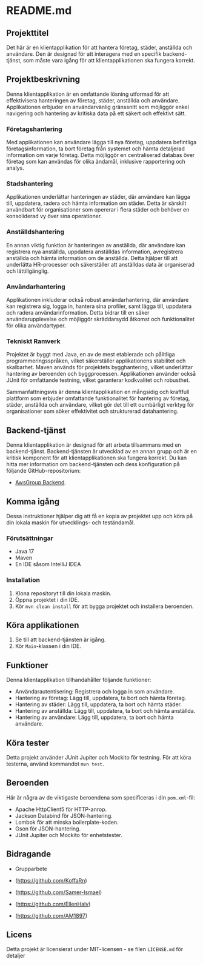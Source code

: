 # README.md

## Projekttitel

Det här är en klientapplikation för att hantera företag, städer, anställda och användare. Den är designad för att
interagera med en specifik backend-tjänst, som måste vara igång för att klientapplikationen ska fungera korrekt.

## Projektbeskrivning

Denna klientapplikation är en omfattande lösning utformad för att effektivisera hanteringen av företag, städer,
anställda och användare. Applikationen erbjuder en användarvänlig gränssnitt som möjliggör enkel navigering och
hantering av kritiska data på ett säkert och effektivt sätt.

### Företagshantering

Med applikationen kan användare lägga till nya företag, uppdatera befintliga företagsinformation, ta bort företag från
systemet och hämta detaljerad information om varje företag. Detta möjliggör en centraliserad databas över företag som
kan användas för olika ändamål, inklusive rapportering och analys.

### Stadshantering

Applikationen underlättar hanteringen av städer, där användare kan lägga till, uppdatera, radera och hämta information
om städer. Detta är särskilt användbart för organisationer som opererar i flera städer och behöver en konsoliderad vy
över sina operationer.

### Anställdshantering

En annan viktig funktion är hanteringen av anställda, där användare kan registrera nya anställda, uppdatera anställdas
information, avregistrera anställda och hämta information om de anställda. Detta hjälper till att underlätta
HR-processer och säkerställer att anställdas data är organiserad och lättillgänglig.

### Användarhantering

Applikationen inkluderar också robust användarhantering, där användare kan registrera sig, logga in, hantera sina
profiler, samt lägga till, uppdatera och radera användarinformation. Detta bidrar till en säker användarupplevelse och
möjliggör skräddarsydd åtkomst och funktionalitet för olika användartyper.

### Tekniskt Ramverk

Projektet är byggt med Java, en av de mest etablerade och pålitliga programmeringsspråken, vilket säkerställer
applikationens stabilitet och skalbarhet. Maven används för projektets bygghantering, vilket underlättar hantering av
beroenden och byggprocessen. Applikationen använder också JUnit för omfattande testning, vilket garanterar kodkvalitet
och robusthet.

Sammanfattningsvis är denna klientapplikation en mångsidig och kraftfull plattform som erbjuder omfattande
funktionalitet för hantering av företag, städer, anställda och användare, vilket gör det till ett oumbärligt verktyg för
organisationer som söker effektivitet och strukturerad datahantering.

## Backend-tjänst

Denna klientapplikation är designad för att arbeta tillsammans med en backend-tjänst. Backend-tjänsten är utvecklad av
en annan grupp och är en kritisk komponent för att klientapplikationen ska fungera korrekt. Du kan hitta mer information
om backend-tjänsten och dess konfiguration på följande GitHub-repositorium:

- [AwsGroup Backend](https://github.com/Jafar-Hussein/AwsGroup).

## Komma igång

Dessa instruktioner hjälper dig att få en kopia av projektet upp och köra på din lokala maskin för utvecklings- och
teständamål.

### Förutsättningar

- Java 17
- Maven
- En IDE såsom IntelliJ IDEA

### Installation

1. Klona repositoryt till din lokala maskin.
2. Öppna projektet i din IDE.
3. Kör `mvn clean install` för att bygga projektet och installera beroenden.

## Köra applikationen

1. Se till att backend-tjänsten är igång.
2. Kör `Main`-klassen i din IDE.

## Funktioner

Denna klientapplikation tillhandahåller följande funktioner:

- Användarautentisering: Registrera och logga in som användare.
- Hantering av företag: Lägg till, uppdatera, ta bort och hämta företag.
- Hantering av städer: Lägg till, uppdatera, ta bort och hämta städer.
- Hantering av anställda: Lägg till, uppdatera, ta bort och hämta anställda.
- Hantering av användare: Lägg till, uppdatera, ta bort och hämta användare.

## Köra tester

Detta projekt använder JUnit Jupiter och Mockito för testning. För att köra testerna, använd kommandot `mvn test`.

## Beroenden

Här är några av de viktigaste beroendena som specificeras i din `pom.xml`-fil:

- Apache HttpClient5 för HTTP-anrop.
- Jackson Databind för JSON-hantering.
- Lombok för att minska boilerplate-koden.
- Gson för JSON-hantering.
- JUnit Jupiter och Mockito för enhetstester.

## Bidragande

- Grupparbete

- (https://github.com/KoffaRn)
- (https://github.com/Samer-Ismael)
- (https://github.com/EllenHalv)
- (https://github.com/AM1897)

## Licens

Detta projekt är licensierat under MIT-licensen - se filen `LICENSE.md` för detaljer
